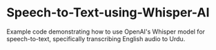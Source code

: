 # Speech-to-Text-using-Whisper-AI
Example code demonstrating how to use OpenAI's Whisper model for speech-to-text, specifically transcribing English audio to Urdu.
